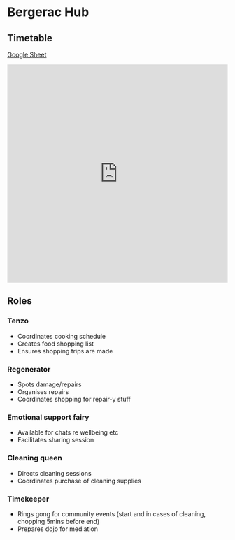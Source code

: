 # Bergerac Hub

## Timetable

[Google Sheet](https://docs.google.com/spreadsheets/d/1xxRCdSBs26EIboLCEodnWzOcXSb5SazdSyshNIIWkPs/edit#gid=0)

<iframe width="100%" height="500" frameBorder="0" src="https://docs.google.com/spreadsheets/d/e/2PACX-1vSrfBzvxwcwGKIG9c5TIJ_VeoFiqH82BdVZYqvUdSva_SnhJJ54WOSH2KZEm_qQLvT4L3IfFJVBzsfb/pubhtml?gid=0&amp;single=true&amp;widget=true&amp;headers=false"></iframe>

## Roles

### Tenzo

* Coordinates cooking schedule
* Creates food shopping list
* Ensures shopping trips are made

### Regenerator

* Spots damage/repairs
* Organises repairs
* Coordinates shopping for repair-y stuff

### Emotional support fairy

* Available for chats re wellbeing etc
* Facilitates sharing session

### Cleaning queen

* Directs cleaning sessions
* Coordinates purchase of cleaning supplies

### Timekeeper

* Rings gong for community events (start and in cases of cleaning, chopping 5mins before end)
* Prepares dojo for mediation
